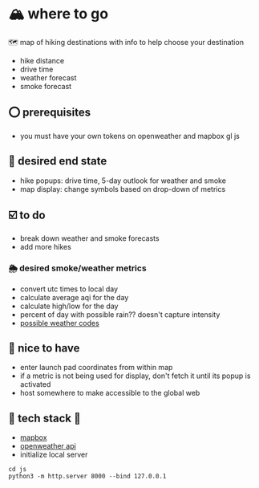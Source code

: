 # 🏔️ where to go
🗺️ map of hiking destinations with info to help choose your destination
- hike distance
- drive time
- weather forecast
- smoke forecast

## ⭕ prerequisites
- you must have your own tokens on openweather and mapbox gl js

## 🤔 desired end state
- hike popups: drive time, 5-day outlook for weather and smoke
- map display: change symbols based on drop-down of metrics

## ☑️ to do
- break down weather and smoke forecasts
- add more hikes

### 🌦️ desired smoke/weather metrics
- convert utc times to local day
- calculate average aqi for the day
- calculate high/low for the day
- percent of day with possible rain?? doesn't capture intensity
- [possible weather codes](https://openweathermap.org/weather-conditions)

## 🤗 nice to have
- enter launch pad coordinates from within map
- if a metric is not being used for display, don't fetch it until its popup is activated
- host somewhere to make accessible to the global web

## 🤖 tech stack 🤖
- [mapbox](https://www.mapbox.com/)
- [openweather api](https://openweathermap.org)
- initialize local server
```
cd js
python3 -m http.server 8000 --bind 127.0.0.1
```

